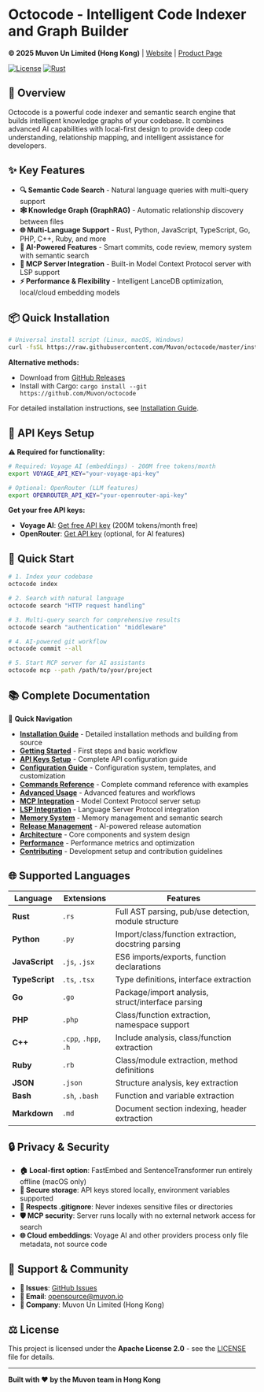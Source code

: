 # Octocode - Intelligent Code Indexer and Graph Builder

**© 2025 Muvon Un Limited (Hong Kong)** | [Website](https://muvon.io) | [Product Page](https://octocode.muvon.io)

[![License](https://img.shields.io/badge/License-Apache%202.0-blue.svg)](https://opensource.org/licenses/Apache-2.0)
[![Rust](https://img.shields.io/badge/rust-1.70%2B-orange.svg)](https://www.rust-lang.org)

## 🚀 Overview

Octocode is a powerful code indexer and semantic search engine that builds intelligent knowledge graphs of your codebase. It combines advanced AI capabilities with local-first design to provide deep code understanding, relationship mapping, and intelligent assistance for developers.

## ✨ Key Features

- **🔍 Semantic Code Search** - Natural language queries with multi-query support
- **🕸️ Knowledge Graph (GraphRAG)** - Automatic relationship discovery between files
- **🌐 Multi-Language Support** - Rust, Python, JavaScript, TypeScript, Go, PHP, C++, Ruby, and more
- **🧠 AI-Powered Features** - Smart commits, code review, memory system with semantic search
- **🔌 MCP Server Integration** - Built-in Model Context Protocol server with LSP support
- **⚡ Performance & Flexibility** - Intelligent LanceDB optimization, local/cloud embedding models

## 📦 Quick Installation

```bash
# Universal install script (Linux, macOS, Windows)
curl -fsSL https://raw.githubusercontent.com/Muvon/octocode/master/install.sh | sh
```

**Alternative methods:**
- Download from [GitHub Releases](https://github.com/Muvon/octocode/releases)
- Install with Cargo: `cargo install --git https://github.com/Muvon/octocode`

For detailed installation instructions, see [Installation Guide](INSTALL.md).

## 🔑 API Keys Setup

**⚠️ Required for functionality:**

```bash
# Required: Voyage AI (embeddings) - 200M free tokens/month
export VOYAGE_API_KEY="your-voyage-api-key"

# Optional: OpenRouter (LLM features)
export OPENROUTER_API_KEY="your-openrouter-api-key"
```

**Get your free API keys:**
- **Voyage AI**: [Get free API key](https://www.voyageai.com/) (200M tokens/month free)
- **OpenRouter**: [Get API key](https://openrouter.ai/) (optional, for AI features)

## 🚀 Quick Start

```bash
# 1. Index your codebase
octocode index

# 2. Search with natural language
octocode search "HTTP request handling"

# 3. Multi-query search for comprehensive results
octocode search "authentication" "middleware"

# 4. AI-powered git workflow
octocode commit --all

# 5. Start MCP server for AI assistants
octocode mcp --path /path/to/your/project
```

## 📚 Complete Documentation

📖 **Quick Navigation**

- **[Installation Guide](INSTALL.md)** - Detailed installation methods and building from source
- **[Getting Started](doc/GETTING_STARTED.md)** - First steps and basic workflow
- **[API Keys Setup](doc/API_KEYS.md)** - Complete API configuration guide
- **[Configuration Guide](doc/CONFIGURATION.md)** - Configuration system, templates, and customization
- **[Commands Reference](doc/COMMANDS.md)** - Complete command reference with examples
- **[Advanced Usage](doc/ADVANCED_USAGE.md)** - Advanced features and workflows
- **[MCP Integration](doc/MCP_INTEGRATION.md)** - Model Context Protocol server setup
- **[LSP Integration](doc/LSP_INTEGRATION.md)** - Language Server Protocol integration
- **[Memory System](doc/MEMORY_SYSTEM.md)** - Memory management and semantic search
- **[Release Management](doc/RELEASE_MANAGEMENT.md)** - AI-powered release automation
- **[Architecture](doc/ARCHITECTURE.md)** - Core components and system design
- **[Performance](doc/PERFORMANCE.md)** - Performance metrics and optimization
- **[Contributing](doc/CONTRIBUTING.md)** - Development setup and contribution guidelines

## 🌐 Supported Languages

| Language | Extensions | Features |
|----------|------------|----------|
| **Rust** | `.rs` | Full AST parsing, pub/use detection, module structure |
| **Python** | `.py` | Import/class/function extraction, docstring parsing |
| **JavaScript** | `.js`, `.jsx` | ES6 imports/exports, function declarations |
| **TypeScript** | `.ts`, `.tsx` | Type definitions, interface extraction |
| **Go** | `.go` | Package/import analysis, struct/interface parsing |
| **PHP** | `.php` | Class/function extraction, namespace support |
| **C++** | `.cpp`, `.hpp`, `.h` | Include analysis, class/function extraction |
| **Ruby** | `.rb` | Class/module extraction, method definitions |
| **JSON** | `.json` | Structure analysis, key extraction |
| **Bash** | `.sh`, `.bash` | Function and variable extraction |
| **Markdown** | `.md` | Document section indexing, header extraction |

## 🔒 Privacy & Security

- **🏠 Local-first option**: FastEmbed and SentenceTransformer run entirely offline (macOS only)
- **🔑 Secure storage**: API keys stored locally, environment variables supported
- **📁 Respects .gitignore**: Never indexes sensitive files or directories
- **🛡️ MCP security**: Server runs locally with no external network access for search
- **🌐 Cloud embeddings**: Voyage AI and other providers process only file metadata, not source code

## 🤝 Support & Community

- **🐛 Issues**: [GitHub Issues](https://github.com/Muvon/octocode/issues)
- **📧 Email**: [opensource@muvon.io](mailto:opensource@muvon.io)
- **🏢 Company**: Muvon Un Limited (Hong Kong)

## ⚖️ License

This project is licensed under the **Apache License 2.0** - see the [LICENSE](LICENSE) file for details.

---

**Built with ❤️ by the Muvon team in Hong Kong**
